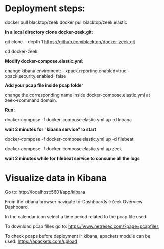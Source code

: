 # Deployment steps:

docker pull blacktop/zeek
docker pull blacktop/zeek:elastic

**In a local directory clone docker-zeek.git:**

git clone --depth 1 https://github.com/blacktop/docker-zeek.git

cd docker-zeek

**Modify docker-compose.elastic.yml:**

change kibana enviroment:
      - xpack.reporting.enabled=true
      - xpack.security.enabled=false

**Add your pcap file inside pcap folder**

 change the corresponding name inside docker-compose.elastic.yml at zeek->command domain.

**Run:**

docker-compose -f docker-compose.elastic.yml up -d kibana

**wait 2 minutes for "kibana service" to start**

docker-compose -f docker-compose.elastic.yml up -d filebeat

docker-compose -f docker-compose.elastic.yml up zeek

**wait 2 minutes while for filebeat service to consume all the logs**

# Visualize data in Kibana 
Go to: 
http://localhost:5601/app/kibana 

From the kibana browser navigate to: Dashboards->Zeek Overview Dashboard.

In the calendar icon select a time period related to the pcap file used.

To download pcap filles go to:
https://www.netresec.com/?page=pcapfiles

To check pcaps before deployment in kibana, apackets module can be used:
https://apackets.com/upload



